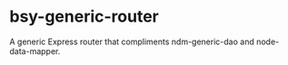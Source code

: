 # bsy-generic-router
A generic Express router that compliments ndm-generic-dao and node-data-mapper.
